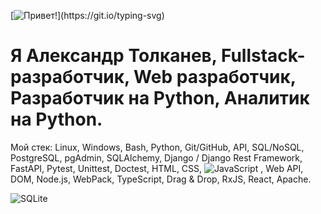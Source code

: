 [![Привет!](https://readme-typing-svg.herokuapp.com?color=%2336BCF7&lines=Привет!)](https://git.io/typing-svg)
# Я Александр Толканев, Fullstack-разработчик, Web разработчик, Разработчик на Python, Аналитик на Python.

Мой стек:
Linux, Windows, Bash, Python, Git/GitHub, API, SQL/NoSQL, PostgreSQL, pgAdmin, SQLAlchemy, Django / Django Rest Framework, FastAPI, Pytest, Unittest, Doctest, HTML, CSS, ![JavaScript](https://img.shields.io/badge/javascript-%23323330.svg?style=for-the-badge&logo=javascript&logoColor=%23F7DF1E)
, Web API, DOM, Node.js, WebPack, TypeScript, Drag & Drop, RxJS, React, Apache.

![SQLite](https://img.shields.io/badge/sqlite-%2307405e.svg?style=for-the-badge&logo=sqlite&logoColor=white)
